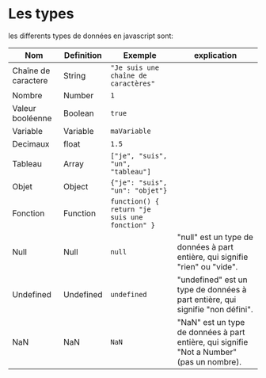 # Les types
les differents types de données en javascript sont: 

Nom | Definition | Exemple | explication
 --- | --- | --- | ---
Chaîne de caractere | String | `"Je suis une chaîne de caractères"` | 
Nombre | Number | `1` |
Valeur booléenne | Boolean | `true` |
Variable | Variable | `maVariable` |
Decimaux | float | `1.5` |
Tableau | Array | `["je", "suis", "un", "tableau"]` |
Objet | Object | `{"je": "suis", "un": "objet"}` |
Fonction | Function | `function() { return "je suis une fonction" }` | 
Null | Null | `null` | "null" est un type de données à part entière, qui signifie "rien" ou "vide".
Undefined | Undefined | `undefined` | "undefined" est un type de données à part entière, qui signifie "non défini".
NaN | NaN | `NaN` | "NaN" est un type de données à part entière, qui signifie "Not a Number" (pas un nombre).


